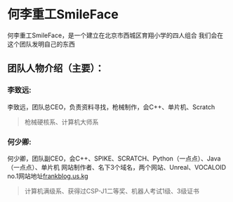 # 何李重工SmileFace
何李重工SmileFace，是一个建立在北京市西城区育翔小学的四人组合
我们会在这个团队发明自己的东西
## 团队人物介绍（主要）：
### 李致远:
李致远，团队总CEO，负责资料寻找，枪械制作，会C++、单片机、Scratch
>枪械硬核系、计算机大师系

### 何少卿:
何少卿，团队副CEO，会C++、SPIKE、SCRATCH、Python（一点点）、Java（一点点）、单片机
网站制作者、名下3个域名，两个网站、Unreal、VOCALOID
no.1网站地址[frankblog.us.kg](url)
>计算机满级系、获得过CSP-J1二等奖、机器人考试1级、3级证书